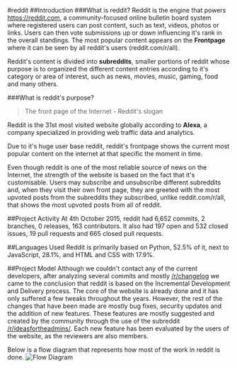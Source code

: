 #reddit
##Introduction
###What is reddit?
Reddit is the engine that powers https://reddit.com, a community-focused online bulletin board system where registered users can post content, such as text, videos, photos or links. Users can then vote submissions up or down influencing it's rank in the overall standings. The most popular content appears on the **Frontpage** where it can be seen by all reddit's users (reddit.com/r/all). 

Reddit's content is divided into **subreddits**, smaller portions of reddit whose purpose is to organized the different content entries according to it's category or area of interest, such as news, movies, music, gaming, food and many others.

###What is reddit's purpose?
>The front page of the Internet - Reddit's slogan

Reddit is the 31st most visited website globally according to **Alexa**, a company specialized in providing web traffic data and analytics.

Due to it's huge user base reddit, reddit's frontpage shows the current most popular content on the internet at that specific the moment in time.

Even though reddit is one of the most reliable source of news on the Internet, the strength of the website is based on the fact that it's customisable. Users may subscribe and unsubscribe different subreddits and, when they visit their own front page, they are greeted with the most upvoted posts from the subreddits they subscribed, unlike reddit.com/r/all, that shows the most upvoted posts from all of reddit.


##Project Activity
At 4th October 2015, reddit had 6,652 commits, 2 branches, 0 releases, 163 contributors. It also had 197 open and 532 closed issues, 19 pull requests and 665 closed pull requests.

##Languages Used
Reddit is primarily based on Python, 52.5% of it, next to JavaScript, 28.1%, and HTML and CSS with 17.9%.

##Project Model
Although we couldn't contact any of the current developers, after analyzing several commits and mostly [/r/changelog](https://reddit.com/r/changelog) we came to the conclusion that reddit is based on the Incremental Development and Delivery process. The core of the website is already done and it has only suffered a few tweaks throughout the years. However, the rest of the changes that have been made are mostly bug fixes, security updates and the addition of new features. These features are mostly suggested and created by the community through the use of the subreddit [/r/ideasfortheadmins/](https://reddit.com/r/ideasfortheadmins). Each new feature has been evaluated by the users of the website, as the reviewers are also members.

Below is a flow diagram that represents how most of the work in reddit is done.
![Flow Diagram](http://i.imgur.com/M01FPBo.png?1)